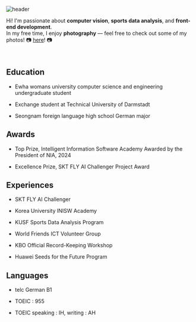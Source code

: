 ![header](https://capsule-render.vercel.app/api?type=waving&color=E1DDD3&height=200&section=header&text=Hello%20I'm%20Jihye%20Yoo!&fontSize=60&fontColor=424D55&fontAlignY=40)


<!--
**jihyeyoo/jihyeyoo** is a ✨ _special_ ✨ repository because its `README.md` (this file) appears on your GitHub profile.

Here are some ideas to get you started:

- 🔭 I’m currently working on ...
- 🌱 I’m currently learning ...
- 👯 I’m looking to collaborate on ...
- 🤔 I’m looking for help with ...
- 💬 Ask me about ...
- 📫 How to reach me: ...
- 😄 Pronouns: ...
- ⚡ Fun fact: ...
-->

Hi! I'm passionate about **computer vision**, **sports data analysis**, and **front-end development**.  
In my free time, I enjoy **photography** — feel free to check out some of my photos! 📷
[here](https://historical-liquid-144.notion.site/Foto-von-mir-1fbf7b95a057803ab976dd93f4d4ca22?pvs=143)! 📷

<br>

## Education
- Ewha womans university computer science and engineering undergraduate student

- Exchange student at Technical University of Darmstadt

- Seongnam foreign language high school German major

## Awards
- Top Prize, Intelligent Information Software Academy Awarded by the President of NIA, 2024

- Excellence Prize, SKT FLY AI Challenger Project Award


## Experiences
- SKT FLY AI Challenger

- Korea University INISW Academy

- KUSF Sports Data Analysis Program

- World Friends ICT Volunteer Group

- KBO Official Record-Keeping Workshop

- Huawei Seeds for the Future Program



## Languages
- telc German B1

- TOEIC : 955

- TOEIC speaking : IH, writing : AH
